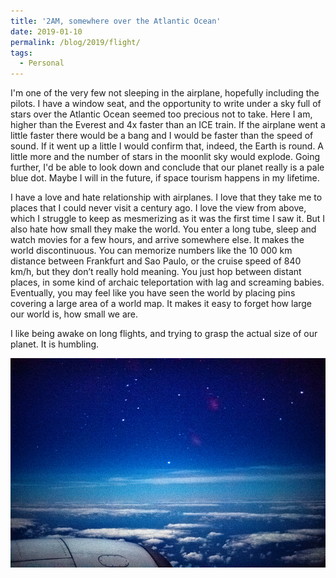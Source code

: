 ```yaml
---
title: '2AM, somewhere over the Atlantic Ocean'
date: 2019-01-10
permalink: /blog/2019/flight/
tags:
  - Personal
---
```


I'm one of the very few not sleeping in the airplane, hopefully including the pilots.  I have a window seat, and the opportunity to write under a sky full of stars over the Atlantic Ocean seemed too precious not to take. Here I am, higher than the Everest and 4x faster than an ICE train. If the airplane went a little faster there would be a bang and I would be faster than the speed of sound. If it went up a little I would confirm that, indeed, the Earth is round. A little more and the number of stars in the moonlit sky would explode. Going further, I'd be able to look down and conclude that our planet really is a pale blue dot. Maybe I will in the future, if space tourism happens in my lifetime.


I have a love and hate relationship with airplanes. I love that they take me to places that I could never visit a century ago. I love the view from above, which I struggle to keep as mesmerizing as it was the first time I saw it. But I also hate how small they make the world. You enter a long tube, sleep and watch movies for a few hours, and arrive somewhere else. It makes the world discontinuous. You can memorize numbers like the 10 000 km distance between Frankfurt and Sao Paulo, or the cruise speed of 840 km/h, but they don’t really hold meaning. You just hop between distant places, in some kind of archaic teleportation with lag and screaming babies. Eventually, you may feel like you have seen the world by placing pins covering a large area of a world map. It makes it easy to forget how large our world is, how small we are. 


I like being awake on long flights, and trying to grasp the actual size of our planet. It is humbling.


![DSC07927.png](/files/blog/2019_flight/DSC07927.jpg)